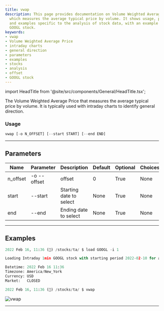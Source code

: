 ```yaml
---
title: vwap
description: This page provides documentation on Volume Weighted Average Price (vwap)
  which measures the average typical price by volume. It shows usage, parameters,
  and examples specific to the analysis of stock data, with an example featuring the
  GOOGL stock.
keywords:
- vwap
- Volume Weighted Average Price
- intraday charts
- general direction
- parameters
- examples
- stocks
- analysis
- offset
- GOOGL stock
---
```


import HeadTitle from '@site/src/components/General/HeadTitle.tsx';

<HeadTitle title="stocks /ta/vwap - Reference | OpenBB Terminal Docs" />

The Volume Weighted Average Price that measures the average typical price by volume. It is typically used with intraday charts to identify general direction.

### Usage

```python wordwrap
vwap [-o N_OFFSET] [--start START] [--end END]
```

---

## Parameters

| Name | Parameter | Description | Default | Optional | Choices |
| ---- | --------- | ----------- | ------- | -------- | ------- |
| n_offset | -o  --offset | offset | 0 | True | None |
| start | --start | Starting date to select | None | True | None |
| end | --end | Ending date to select | None | True | None |


---

## Examples

```python
2022 Feb 16, 11:36 (🦋) /stocks/ta/ $ load GOOGL -i 1

Loading Intraday 1min GOOGL stock with starting period 2022-02-10 for analysis.

Datetime: 2022 Feb 16 11:36
Timezone: America/New_York
Currency: USD
Market:   CLOSED

2022 Feb 16, 11:36 (🦋) /stocks/ta/ $ vwap
```
![vwap](https://user-images.githubusercontent.com/46355364/154312502-9377c57c-6e34-42a6-b021-674e7d4561dd.png)

---
